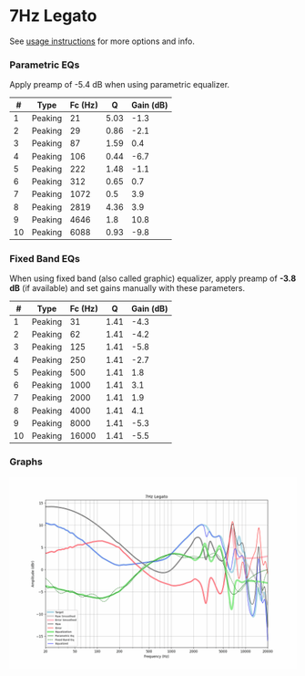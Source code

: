 # 7Hz Legato
See [usage instructions](https://github.com/jaakkopasanen/AutoEq#usage) for more options and info.

### Parametric EQs
Apply preamp of -5.4 dB when using parametric equalizer.

|   # | Type    |   Fc (Hz) |    Q |   Gain (dB) |
|-----|---------|-----------|------|-------------|
|   1 | Peaking |        21 | 5.03 |        -1.3 |
|   2 | Peaking |        29 | 0.86 |        -2.1 |
|   3 | Peaking |        87 | 1.59 |         0.4 |
|   4 | Peaking |       106 | 0.44 |        -6.7 |
|   5 | Peaking |       222 | 1.48 |        -1.1 |
|   6 | Peaking |       312 | 0.65 |         0.7 |
|   7 | Peaking |      1072 | 0.5  |         3.9 |
|   8 | Peaking |      2819 | 4.36 |         3.9 |
|   9 | Peaking |      4646 | 1.8  |        10.8 |
|  10 | Peaking |      6088 | 0.93 |        -9.8 |

### Fixed Band EQs
When using fixed band (also called graphic) equalizer, apply preamp of **-3.8 dB** (if available) and set gains manually with these parameters.

|   # | Type    |   Fc (Hz) |    Q |   Gain (dB) |
|-----|---------|-----------|------|-------------|
|   1 | Peaking |        31 | 1.41 |        -4.3 |
|   2 | Peaking |        62 | 1.41 |        -4.2 |
|   3 | Peaking |       125 | 1.41 |        -5.8 |
|   4 | Peaking |       250 | 1.41 |        -2.7 |
|   5 | Peaking |       500 | 1.41 |         1.8 |
|   6 | Peaking |      1000 | 1.41 |         3.1 |
|   7 | Peaking |      2000 | 1.41 |         1.9 |
|   8 | Peaking |      4000 | 1.41 |         4.1 |
|   9 | Peaking |      8000 | 1.41 |        -5.3 |
|  10 | Peaking |     16000 | 1.41 |        -5.5 |

### Graphs
![](./7Hz%20Legato.png)

